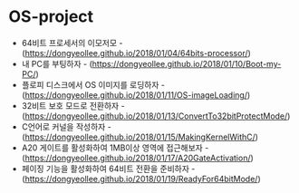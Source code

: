 # OS-project

- 64비트 프로세서의 이모저모 - (https://dongyeollee.github.io/2018/01/04/64bits-processor/)
- 내 PC를 부팅하자 - (https://dongyeollee.github.io/2018/01/10/Boot-my-PC/)
- 플로피 디스크에서 OS 이미지를 로딩하자 - (https://dongyeollee.github.io/2018/01/11/OS-imageLoading/)
- 32비트 보호 모드로 전환하자 - (https://dongyeollee.github.io/2018/01/13/ConvertTo32bitProtectMode/)
- C언어로 커널을 작성하자 - (https://dongyeollee.github.io/2018/01/15/MakingKernelWithC/)
- A20 게이트를 활성화하여 1MB이상 영역에 접근해보자 - (https://dongyeollee.github.io/2018/01/17/A20GateActivation/)
- 페이징 기능을 활성화하여 64비트 전환을 준비하자 - (https://dongyeollee.github.io/2018/01/19/ReadyFor64bitMode/)
